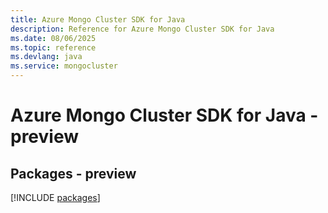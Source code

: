 ```yaml
---
title: Azure Mongo Cluster SDK for Java
description: Reference for Azure Mongo Cluster SDK for Java
ms.date: 08/06/2025
ms.topic: reference
ms.devlang: java
ms.service: mongocluster
---
```

# Azure Mongo Cluster SDK for Java - preview
## Packages - preview
[!INCLUDE [packages](mongo-cluster-index.md)]